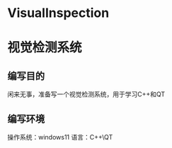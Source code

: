 # VisualInspection

# 视觉检测系统

## 编写目的
闲来无事，准备写一个视觉检测系统，用于学习C++和QT 

## 编写环境
操作系统：windows11
语言：C++\QT
